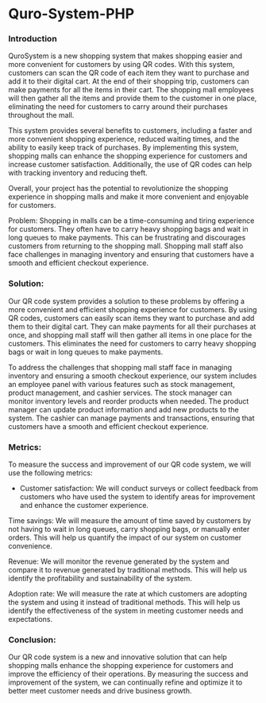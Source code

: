 # Quro-System-PHP

<h3> Introduction </h3>

QuroSystem is a new shopping system that makes shopping easier and more convenient for customers by using QR codes. With this system, customers can scan the QR code of each item they want to purchase and add it to their digital cart. At the end of their shopping trip, customers can make payments for all the items in their cart. The shopping mall employees will then gather all the items and provide them to the customer in one place, eliminating the need for customers to carry around their purchases throughout the mall.

This system provides several benefits to customers, including a faster and more convenient shopping experience, reduced waiting times, and the ability to easily keep track of purchases. By implementing this system, shopping malls can enhance the shopping experience for customers and increase customer satisfaction. Additionally, the use of QR codes can help with tracking inventory and reducing theft.

Overall, your project has the potential to revolutionize the shopping experience in shopping malls and make it more convenient and enjoyable for customers.

</h3>Problem:</h3>
Shopping in malls can be a time-consuming and tiring experience for customers. They often have to carry heavy shopping bags and wait in long queues to make payments. This can be frustrating and discourages customers from returning to the shopping mall. Shopping mall staff also face challenges in managing inventory and ensuring that customers have a smooth and efficient checkout experience.

<h3>Solution:</h3>
Our QR code system provides a solution to these problems by offering a more convenient and efficient shopping experience for customers. By using QR codes, customers can easily scan items they want to purchase and add them to their digital cart. They can make payments for all their purchases at once, and shopping mall staff will then gather all items in one place for the customers. This eliminates the need for customers to carry heavy shopping bags or wait in long queues to make payments.

To address the challenges that shopping mall staff face in managing inventory and ensuring a smooth checkout experience, our system includes an employee panel with various features such as stock management, product management, and cashier services. The stock manager can monitor inventory levels and reorder products when needed. The product manager can update product information and add new products to the system. The cashier can manage payments and transactions, ensuring that customers have a smooth and efficient checkout experience.

<h3>Metrics:</h3>
To measure the success and improvement of our QR code system, we will use the following metrics:

* Customer satisfaction: We will conduct surveys or collect feedback from customers who have used the system to identify areas for improvement and enhance the customer experience.

Time savings: We will measure the amount of time saved by customers by not having to wait in long queues, carry shopping bags, or manually enter orders. This will help us quantify the impact of our system on customer convenience.

Revenue: We will monitor the revenue generated by the system and compare it to revenue generated by traditional methods. This will help us identify the profitability and sustainability of the system.

Adoption rate: We will measure the rate at which customers are adopting the system and using it instead of traditional methods. This will help us identify the effectiveness of the system in meeting customer needs and expectations.

<h3>Conclusion:</h3>
Our QR code system is a new and innovative solution that can help shopping malls enhance the shopping experience for customers and improve the efficiency of their operations. By measuring the success and improvement of the system, we can continually refine and optimize it to better meet customer needs and drive business growth.



